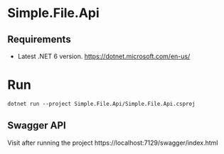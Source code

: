 # Simple.File.Api

## Requirements

- Latest .NET 6 version. https://dotnet.microsoft.com/en-us/

# Run

```
dotnet run --project Simple.File.Api/Simple.File.Api.csproj
```

## Swagger API

Visit after running the project https://localhost:7129/swagger/index.html 